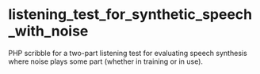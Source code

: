 listening_test_for_synthetic_speech_with_noise
==============================================

PHP scribble for a two-part listening test for evaluating speech synthesis where noise plays some part (whether in training or in use).
